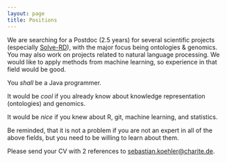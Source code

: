 ```yaml
---
layout: page
title: Positions
---
```


We are searching for a Postdoc (2.5 years) for several scientific projects (especially [Solve-RD](http://solve-rd.eu)), with the major focus being ontologies & genomics. You may also work on projects related to natural language processing. We would like to apply methods from machine learning, so experience in that field would be good. 

You *shall* be a Java programmer. 

It would be *cool* if you already know about knowledge representation (ontologies) and genomics.

It would be *nice* if you knew about R, git, machine learning, and statistics.


Be reminded, that it is not a problem if you are not an expert in all of the above fields, but you need to be willing to learn about them.

Please send your CV with 2 references to sebastian.koehler@charite.de.


    